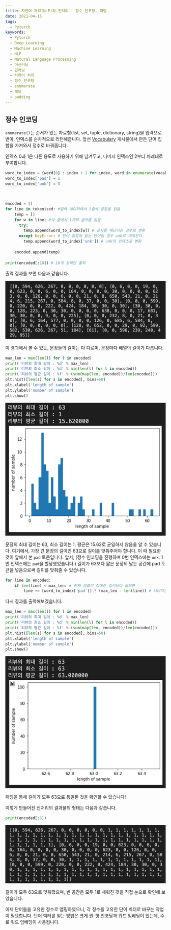```yaml
---
title: 자연어 처리(NLP)의 전처리 - 정수 인코딩, 패딩
date: 2021-04-15
tags:
  - Pytorch
keywords:
  - Pytorch
  - Deep Learning
  - Machine Learning
  - NLP
  - Natural Language Processing
  - 머신러닝
  - 딥러닝
  - 자연어 처리
  - 정수 인코딩
  - enumerate
  - 패딩
  - padding
---
```


## 정수 인코딩

`enumerate()`는 순서가 있는 자료형(list, set, tuple, dictionary, string)을 입력으로 받아, 인덱스를 순차적으로 리턴해줍니다. 앞선 [Vocabulary](https://mintyu.github.io/Pytorch02/) 게시물에서 만든 단어 집합을 가져와서 정수로 바꿔줍니다.

인덱스 0과 1은 다른 용도로 사용하기 위해 남겨두고, 나머지 인덱스인 2부터 차례대로 부여합니다.

```python
word_to_index = {word[0] : index + 2 for index, word in enumerate(vocab)}
word_to_index['pad'] = 1
word_to_index['unk'] = 0
```

<br/>

```python
encoded = []
for line in tokenized: #입력 데이터에서 1줄씩 문장을 읽음
    temp = []
    for w in line: #각 줄에서 1개씩 글자를 읽음
      try:
        temp.append(word_to_index[w]) # 글자를 해당되는 정수로 변환
      except KeyError: # 단어 집합에 없는 단어일 경우 unk로 대체된다.
        temp.append(word_to_index['unk']) # unk의 인덱스로 변환

    encoded.append(temp)

print(encoded[:10]) # 10개 항목만 출력
```

출력 결과를 보면 다음과 같습니다.

![](1.png)

이 결과에서 볼 수 있듯, 문장들의 길이는 다 다르며, 문장마다 배열의 길이가 다릅니다.

```python
max_len = max(len(l) for l in encoded)
print('리뷰의 최대 길이 : %d' % max_len)
print('리뷰의 최소 길이 : %d' % min(len(l) for l in encoded))
print('리뷰의 평균 길이 : %f' % (sum(map(len, encoded))/len(encoded)))
plt.hist([len(s) for s in encoded], bins=50)
plt.xlabel('length of sample')
plt.ylabel('number of sample')
plt.show()
```

![](2.png)

문장의 최대 길이는 63, 최소 길이는 1, 평균은 15.62로 균일하지 않음을 알 수 있습니다. 여기에서, 가장 긴 문장의 길이인 63으로 길이를 맞춰주어야 합니다. 이 때 필요한 것이 앞에서 본 `pad` 토큰입니다. 앞서, (정수 인코딩을 진행하며 0번 인덱스에는 `unk`, 1번 인덱스에는 `pad`을 할당했었습니다.) 길이가 63보다 짧은 문장의 남는 공간에 pad 토큰을 넣음으로써 길이를 맞춰줄 수 있습니다.

```python
for line in encoded:
    if len(line) < max_len: # 현재 샘플이 정해준 길이보다 짧으면
        line += [word_to_index['pad']] * (max_len - len(line)) # 나머지는 전부 'pad' 토큰으로 채운다.
```

다시 결과를 출력해보겠습니다.

```python
max_len = max(len(l) for l in encoded)
print('리뷰의 최대 길이 : %d' % max_len)
print('리뷰의 최소 길이 : %d' % min(len(l) for l in encoded))
print('리뷰의 평균 길이 : %f' % (sum(map(len, encoded))/len(encoded)))
plt.hist([len(s) for s in encoded], bins=50)
plt.xlabel('length of sample')
plt.ylabel('number of sample')
plt.show()
```

![](3.png)

패딩을 통해 길이가 모두 63으로 통일된 것을 확인할 수 있습니다!

이렇게 만들어진 전처리의 결과물의 형태는 다음과 같습니다.

```python
print(encoded[:3])
```

![](4.png)

길이가 모두 63으로 맞춰졌으며, 빈 공간은 모두 1로 채워진 것을 직접 눈으로 확인해 보았습니다.

이제 단어들을 고유한 정수로 맵핑하였으니, 각 정수를 고유한 단어 벡터로 바꾸는 작업이 필요합니다. 단어 벡터를 얻는 방법은 크게 원-핫 인코딩과 워드 임베딩이 있는데, 주로 워드 임베딩이 사용됩니다. 